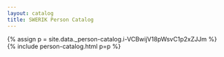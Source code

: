 ```yaml
---
layout: catalog
title: SWERIK Person Catalog
---
```

{% assign p = site.data._person-catalog.i-VCBwijV18pWsvC1p2xZJJm %}
{% include person-catalog.html p=p %}

